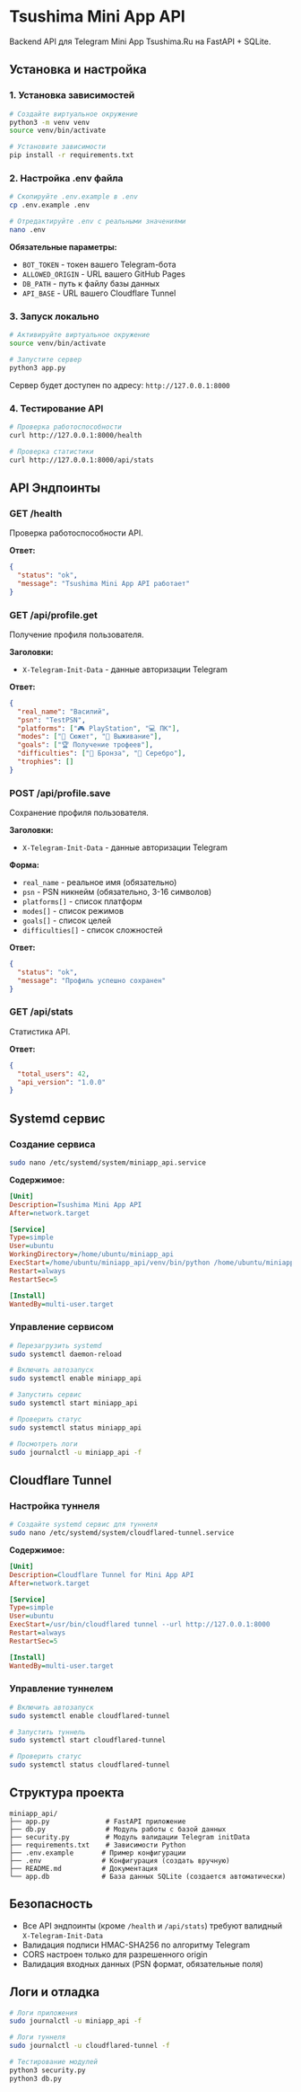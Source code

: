 # Tsushima Mini App API

Backend API для Telegram Mini App Tsushima.Ru на FastAPI + SQLite.

## Установка и настройка

### 1. Установка зависимостей

```bash
# Создайте виртуальное окружение
python3 -m venv venv
source venv/bin/activate

# Установите зависимости
pip install -r requirements.txt
```

### 2. Настройка .env файла

```bash
# Скопируйте .env.example в .env
cp .env.example .env

# Отредактируйте .env с реальными значениями
nano .env
```

**Обязательные параметры:**
- `BOT_TOKEN` - токен вашего Telegram-бота
- `ALLOWED_ORIGIN` - URL вашего GitHub Pages
- `DB_PATH` - путь к файлу базы данных
- `API_BASE` - URL вашего Cloudflare Tunnel

### 3. Запуск локально

```bash
# Активируйте виртуальное окружение
source venv/bin/activate

# Запустите сервер
python3 app.py
```

Сервер будет доступен по адресу: `http://127.0.0.1:8000`

### 4. Тестирование API

```bash
# Проверка работоспособности
curl http://127.0.0.1:8000/health

# Проверка статистики
curl http://127.0.0.1:8000/api/stats
```

## API Эндпоинты

### GET /health
Проверка работоспособности API.

**Ответ:**
```json
{
  "status": "ok",
  "message": "Tsushima Mini App API работает"
}
```

### GET /api/profile.get
Получение профиля пользователя.

**Заголовки:**
- `X-Telegram-Init-Data` - данные авторизации Telegram

**Ответ:**
```json
{
  "real_name": "Василий",
  "psn": "TestPSN",
  "platforms": ["🎮 PlayStation", "💻 ПК"],
  "modes": ["📖 Сюжет", "🏹 Выживание"],
  "goals": ["🏆 Получение трофеев"],
  "difficulties": ["🥉 Бронза", "🥈 Серебро"],
  "trophies": []
}
```

### POST /api/profile.save
Сохранение профиля пользователя.

**Заголовки:**
- `X-Telegram-Init-Data` - данные авторизации Telegram

**Форма:**
- `real_name` - реальное имя (обязательно)
- `psn` - PSN никнейм (обязательно, 3-16 символов)
- `platforms[]` - список платформ
- `modes[]` - список режимов
- `goals[]` - список целей
- `difficulties[]` - список сложностей

**Ответ:**
```json
{
  "status": "ok",
  "message": "Профиль успешно сохранен"
}
```

### GET /api/stats
Статистика API.

**Ответ:**
```json
{
  "total_users": 42,
  "api_version": "1.0.0"
}
```

## Systemd сервис

### Создание сервиса

```bash
sudo nano /etc/systemd/system/miniapp_api.service
```

**Содержимое:**
```ini
[Unit]
Description=Tsushima Mini App API
After=network.target

[Service]
Type=simple
User=ubuntu
WorkingDirectory=/home/ubuntu/miniapp_api
ExecStart=/home/ubuntu/miniapp_api/venv/bin/python /home/ubuntu/miniapp_api/app.py
Restart=always
RestartSec=5

[Install]
WantedBy=multi-user.target
```

### Управление сервисом

```bash
# Перезагрузить systemd
sudo systemctl daemon-reload

# Включить автозапуск
sudo systemctl enable miniapp_api

# Запустить сервис
sudo systemctl start miniapp_api

# Проверить статус
sudo systemctl status miniapp_api

# Посмотреть логи
sudo journalctl -u miniapp_api -f
```

## Cloudflare Tunnel

### Настройка туннеля

```bash
# Создайте systemd сервис для туннеля
sudo nano /etc/systemd/system/cloudflared-tunnel.service
```

**Содержимое:**
```ini
[Unit]
Description=Cloudflare Tunnel for Mini App API
After=network.target

[Service]
Type=simple
User=ubuntu
ExecStart=/usr/bin/cloudflared tunnel --url http://127.0.0.1:8000
Restart=always
RestartSec=5

[Install]
WantedBy=multi-user.target
```

### Управление туннелем

```bash
# Включить автозапуск
sudo systemctl enable cloudflared-tunnel

# Запустить туннель
sudo systemctl start cloudflared-tunnel

# Проверить статус
sudo systemctl status cloudflared-tunnel
```

## Структура проекта

```
miniapp_api/
├── app.py              # FastAPI приложение
├── db.py               # Модуль работы с базой данных
├── security.py         # Модуль валидации Telegram initData
├── requirements.txt    # Зависимости Python
├── .env.example       # Пример конфигурации
├── .env               # Конфигурация (создать вручную)
├── README.md          # Документация
└── app.db             # База данных SQLite (создается автоматически)
```

## Безопасность

- Все API эндпоинты (кроме `/health` и `/api/stats`) требуют валидный `X-Telegram-Init-Data`
- Валидация подписи HMAC-SHA256 по алгоритму Telegram
- CORS настроен только для разрешенного origin
- Валидация входных данных (PSN формат, обязательные поля)

## Логи и отладка

```bash
# Логи приложения
sudo journalctl -u miniapp_api -f

# Логи туннеля
sudo journalctl -u cloudflared-tunnel -f

# Тестирование модулей
python3 security.py
python3 db.py
```

